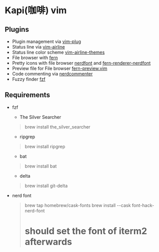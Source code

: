 # Kapi(咖啡) vim

## Plugins

- Plugin management via [vim-plug](https://github.com/junegunn/vim-plug)
- Status line via [vim-airline](https://github.com/vim-airline/vim-airline)
- Status line color scheme [vim-airline-themes](https://github.com/vim-airline/vim-airline-themes)
- File browser with [fern](https://github.com/lambdalisue/fern.vim)
- Pretty icons with file browser [nerdfont](https://github.com/lambdalisue/nerdfont.vim) and [fern-renderer-nerdfont](https://github.com/lambdalisue/fern-renderer-nerdfont.vim)
- Preview file for File browser [fern-preview.vim](https://github.com/yuki-yano/fern-preview.vim)
- Code commenting via [nerdcommenter](https://github.com/preservim/nerdcommenter)
- Fuzzy finder [fzf](https://github.com/junegunn/fzf)

## Requirements

- fzf
    - The Silver Searcher
    > brew install the_silver_searcher

    - ripgrep
    > brew install ripgrep

    - bat
    > brew install bat

    - delta
    > brew install git-delta

- nerd font
    > brew tap homebrew/cask-fonts
    > brew install --cask font-hack-nerd-font
    > # should set the font of iterm2 afterwards
